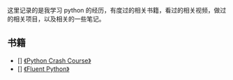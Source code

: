 这里记录的是我学习 python 的经历，有度过的相关书籍，看过的相关视频，做过的相关项目，以及相关的一些笔记。

## 书籍

- [] [《Python Crash Course》](https://ehmatthes.github.io/pcc/)
- [] [《Fluent Python》](https://fluentpython.com/)
